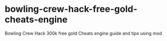# bowling-crew-hack-free-gold-cheats-engine
Bowling Crew Hack 300k free gold Cheats engine guide and tips using mod
